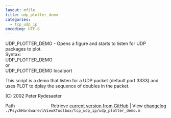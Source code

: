 ```yaml
---
layout: mfile
title: udp_plotter_demo
categories:
  - tcp_udp_ip
encoding: UTF-8
---
```


UDP\_PLOTTER\_DEMO - Opens a figure and starts to listen for UDP packages to plot.  
Syntax:  
  UDP\_PLOTTER\_DEMO  
or  
  UDP\_PLOTTER\_DEMO localport  

This script is a demo that listen for a UDP packet (default port 3333) and  
uses PLOT to dplay the sequence of doubles in the packet.  

(C) 2002 Peter Rydesaeter  


<div class="code_header" style="text-align:right;">
  <span style="float:left;">Path&nbsp;&nbsp;</span> <span class="counter">Retrieve <a href=
  "https://raw.github.com/Psychtoolbox-3/Psychtoolbox-3/beta/./PsychHardware/iViewXToolbox/tcp_udp_ip/udp_plotter_demo.m">current version from GitHub</a> | View <a href=
  "https://github.com/Psychtoolbox-3/Psychtoolbox-3/commits/beta/./PsychHardware/iViewXToolbox/tcp_udp_ip/udp_plotter_demo.m">changelog</a></span>
</div>
<div class="code">
  <code>./PsychHardware/iViewXToolbox/tcp_udp_ip/udp_plotter_demo.m</code>
</div>
